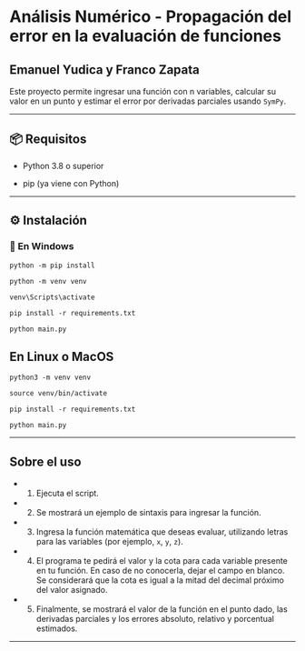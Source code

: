 
# Análisis Numérico - Propagación del error en la evaluación de funciones
## Emanuel Yudica y Franco Zapata
Este proyecto permite ingresar una función con n variables, calcular su valor en un punto y estimar el error por derivadas parciales usando `SymPy`.

---

## 📦 Requisitos

- Python 3.8 o superior

- pip (ya viene con Python)

---

## ⚙️ Instalación

### 🔵 En Windows
` python -m pip install ` 

` python -m venv venv `

` venv\Scripts\activate `

` pip install -r requirements.txt `

` python main.py `

## En Linux o MacOS
` python3 -m venv venv `

` source venv/bin/activate `

` pip install -r requirements.txt `

` python main.py `

---

## Sobre el uso

- 1.  Ejecuta el script.
- 2.  Se mostrará un ejemplo de sintaxis para ingresar la función.
- 3.  Ingresa la función matemática que deseas evaluar, utilizando letras para las variables (por ejemplo, `x`, `y`, `z`).
- 4.  El programa te pedirá el valor y la cota para cada variable presente en tu función. En caso de no conocerla, dejar el campo en blanco. Se considerará que la cota es igual a la mitad del decimal próximo del valor asignado.
- 5.  Finalmente, se mostrará el valor de la función en el punto dado, las derivadas parciales y los errores absoluto, relativo y porcentual estimados.

---
